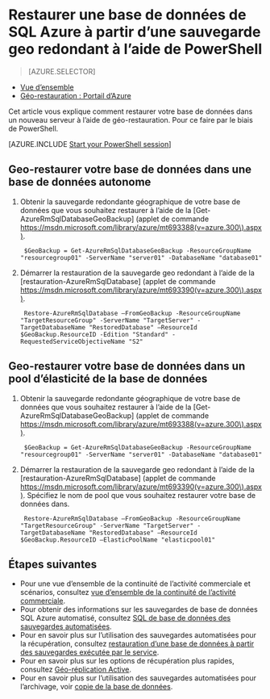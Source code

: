 <properties
    pageTitle="Restaurer une base de données de SQL Azure à partir d’une sauvegarde geo redondant (PowerShell) | Microsoft Azure"
    description="Restaurer une base de données de SQL Azure dans un nouveau serveur à partir d’une sauvegarde geo redondant"
    services="sql-database"
    documentationCenter=""
    authors="stevestein"
    manager="jhubbard"
    editor=""/>

<tags
    ms.service="sql-database"
    ms.devlang="NA"
    ms.topic="article"
    ms.tgt_pltfrm="powershell"
    ms.workload="NA"
    ms.date="07/17/2016"
    ms.author="sstein"/>

# <a name="restore-an-azure-sql-database-from-a-geo-redundant-backup-by-using-powershell"></a>Restaurer une base de données de SQL Azure à partir d’une sauvegarde geo redondant à l’aide de PowerShell


> [AZURE.SELECTOR]
- [Vue d’ensemble](sql-database-recovery-using-backups.md)
- [Géo-restauration : Portail d’Azure](sql-database-geo-restore-portal.md)

Cet article vous explique comment restaurer votre base de données dans un nouveau serveur à l’aide de géo-restauration. Pour ce faire par le biais de PowerShell.

[AZURE.INCLUDE [Start your PowerShell session](../../includes/sql-database-powershell.md)]

## <a name="geo-restore-your-database-into-a-standalone-database"></a>Geo-restaurer votre base de données dans une base de données autonome

1. Obtenir la sauvegarde redondante géographique de votre base de données que vous souhaitez restaurer à l’aide de la [Get-AzureRmSqlDatabaseGeoBackup] (applet de commande https://msdn.microsoft.com/library/azure/mt693388(v=azure.300\).aspx).

        $GeoBackup = Get-AzureRmSqlDatabaseGeoBackup -ResourceGroupName "resourcegroup01" -ServerName "server01" -DatabaseName "database01"

2. Démarrer la restauration de la sauvegarde geo redondant à l’aide de la [restauration-AzureRmSqlDatabase] (applet de commande https://msdn.microsoft.com/library/azure/mt693390(v=azure.300\).aspx).

        Restore-AzureRmSqlDatabase –FromGeoBackup -ResourceGroupName "TargetResourceGroup" -ServerName "TargetServer" -TargetDatabaseName "RestoredDatabase" –ResourceId $GeoBackup.ResourceID -Edition "Standard" -RequestedServiceObjectiveName "S2"


## <a name="geo-restore-your-database-into-an-elastic-database-pool"></a>Geo-restaurer votre base de données dans un pool d’élasticité de la base de données

1. Obtenir la sauvegarde redondante géographique de votre base de données que vous souhaitez restaurer à l’aide de la [Get-AzureRmSqlDatabaseGeoBackup] (applet de commande https://msdn.microsoft.com/library/azure/mt693388(v=azure.300\).aspx).

        $GeoBackup = Get-AzureRmSqlDatabaseGeoBackup -ResourceGroupName "resourcegroup01" -ServerName "server01" -DatabaseName "database01"

2. Démarrer la restauration de la sauvegarde geo redondant à l’aide de la [restauration-AzureRmSqlDatabase] (applet de commande https://msdn.microsoft.com/library/azure/mt693390(v=azure.300\).aspx). Spécifiez le nom de pool que vous souhaitez restaurer votre base de données dans.

        Restore-AzureRmSqlDatabase –FromGeoBackup -ResourceGroupName "TargetResourceGroup" -ServerName "TargetServer" -TargetDatabaseName "RestoredDatabase" –ResourceId $GeoBackup.ResourceID –ElasticPoolName "elasticpool01"  


## <a name="next-steps"></a>Étapes suivantes

- Pour une vue d’ensemble de la continuité de l’activité commerciale et scénarios, consultez [vue d’ensemble de la continuité de l’activité commerciale](sql-database-business-continuity.md).
- Pour obtenir des informations sur les sauvegardes de base de données SQL Azure automatisé, consultez [SQL de base de données des sauvegardes automatisées](sql-database-automated-backups.md).
- Pour en savoir plus sur l’utilisation des sauvegardes automatisées pour la récupération, consultez [restauration d’une base de données à partir des sauvegardes exécutée par le service](sql-database-recovery-using-backups.md).
- Pour en savoir plus sur les options de récupération plus rapides, consultez [Géo-réplication Active](sql-database-geo-replication-overview.md).  
- Pour en savoir plus sur l’utilisation des sauvegardes automatisées pour l’archivage, voir [copie de la base de données](sql-database-copy.md).
